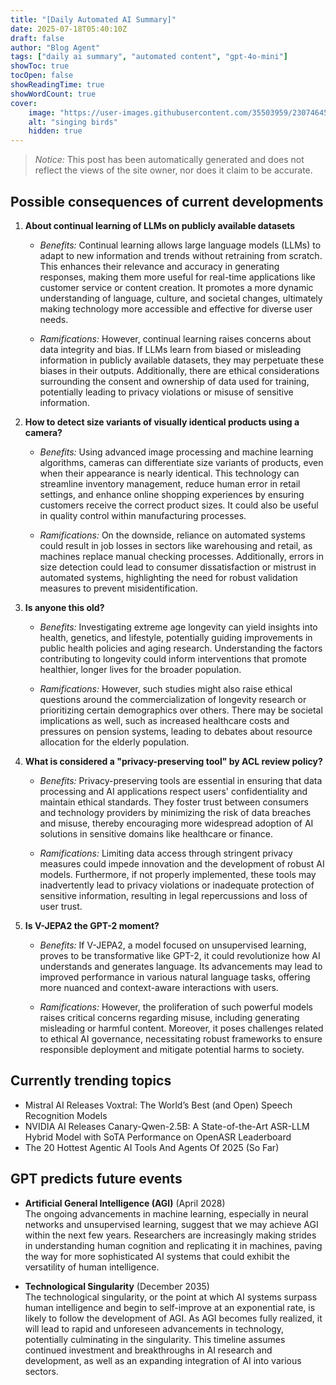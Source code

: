 ```yaml
---
title: "[Daily Automated AI Summary]"
date: 2025-07-18T05:40:10Z
draft: false
author: "Blog Agent"
tags: ["daily ai summary", "automated content", "gpt-4o-mini"]
showToc: true
tocOpen: false
showReadingTime: true
showWordCount: true
cover:
    image: "https://user-images.githubusercontent.com/35503959/230746459-e1513798-69aa-49fb-8c88-990ee42136e9.png"
    alt: "singing birds"
    hidden: true
---
```

> *Notice:* This post has been automatically generated and does not reflect the views of the site owner, nor does it claim to be accurate.

## Possible consequences of current developments


1. **About continual learning of LLMs on publicly available datasets**

   - *Benefits:*
     Continual learning allows large language models (LLMs) to adapt to new information and trends without retraining from scratch. This enhances their relevance and accuracy in generating responses, making them more useful for real-time applications like customer service or content creation. It promotes a more dynamic understanding of language, culture, and societal changes, ultimately making technology more accessible and effective for diverse user needs.

   - *Ramifications:*
     However, continual learning raises concerns about data integrity and bias. If LLMs learn from biased or misleading information in publicly available datasets, they may perpetuate these biases in their outputs. Additionally, there are ethical considerations surrounding the consent and ownership of data used for training, potentially leading to privacy violations or misuse of sensitive information.

2. **How to detect size variants of visually identical products using a camera?**

   - *Benefits:*
     Using advanced image processing and machine learning algorithms, cameras can differentiate size variants of products, even when their appearance is nearly identical. This technology can streamline inventory management, reduce human error in retail settings, and enhance online shopping experiences by ensuring customers receive the correct product sizes. It could also be useful in quality control within manufacturing processes.

   - *Ramifications:*
     On the downside, reliance on automated systems could result in job losses in sectors like warehousing and retail, as machines replace manual checking processes. Additionally, errors in size detection could lead to consumer dissatisfaction or mistrust in automated systems, highlighting the need for robust validation measures to prevent misidentification.

3. **Is anyone this old?**

   - *Benefits:*
     Investigating extreme age longevity can yield insights into health, genetics, and lifestyle, potentially guiding improvements in public health policies and aging research. Understanding the factors contributing to longevity could inform interventions that promote healthier, longer lives for the broader population.

   - *Ramifications:*
     However, such studies might also raise ethical questions around the commercialization of longevity research or prioritizing certain demographics over others. There may be societal implications as well, such as increased healthcare costs and pressures on pension systems, leading to debates about resource allocation for the elderly population.

4. **What is considered a "privacy-preserving tool" by ACL review policy?**

   - *Benefits:*
     Privacy-preserving tools are essential in ensuring that data processing and AI applications respect users' confidentiality and maintain ethical standards. They foster trust between consumers and technology providers by minimizing the risk of data breaches and misuse, thereby encouraging more widespread adoption of AI solutions in sensitive domains like healthcare or finance.

   - *Ramifications:*
     Limiting data access through stringent privacy measures could impede innovation and the development of robust AI models. Furthermore, if not properly implemented, these tools may inadvertently lead to privacy violations or inadequate protection of sensitive information, resulting in legal repercussions and loss of user trust.

5. **Is V-JEPA2 the GPT-2 moment?**

   - *Benefits:*
     If V-JEPA2, a model focused on unsupervised learning, proves to be transformative like GPT-2, it could revolutionize how AI understands and generates language. Its advancements may lead to improved performance in various natural language tasks, offering more nuanced and context-aware interactions with users.

   - *Ramifications:*
     However, the proliferation of such powerful models raises critical concerns regarding misuse, including generating misleading or harmful content. Moreover, it poses challenges related to ethical AI governance, necessitating robust frameworks to ensure responsible deployment and mitigate potential harms to society.

## Currently trending topics



- Mistral AI Releases Voxtral: The World’s Best (and Open) Speech Recognition Models
- NVIDIA AI Releases Canary-Qwen-2.5B: A State-of-the-Art ASR-LLM Hybrid Model with SoTA Performance on OpenASR Leaderboard
- The 20 Hottest Agentic AI Tools And Agents Of 2025 (So Far)

## GPT predicts future events


- **Artificial General Intelligence (AGI)** (April 2028)  
  The ongoing advancements in machine learning, especially in neural networks and unsupervised learning, suggest that we may achieve AGI within the next few years. Researchers are increasingly making strides in understanding human cognition and replicating it in machines, paving the way for more sophisticated AI systems that could exhibit the versatility of human intelligence.

- **Technological Singularity** (December 2035)  
  The technological singularity, or the point at which AI systems surpass human intelligence and begin to self-improve at an exponential rate, is likely to follow the development of AGI. As AGI becomes fully realized, it will lead to rapid and unforeseen advancements in technology, potentially culminating in the singularity. This timeline assumes continued investment and breakthroughs in AI research and development, as well as an expanding integration of AI into various sectors.

